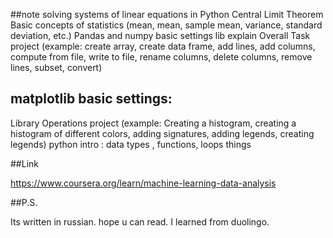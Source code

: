 ##note
solving systems of linear equations in Python
Central Limit Theorem
Basic concepts of statistics (mean, mean, sample mean, variance, standard deviation, etc.)
Pandas and numpy basic settings
lib explain
Overall Task
project (example: create array, create data frame, add lines, add columns, compute from file, write to file, rename columns, delete columns, remove lines, subset, convert)

## matplotlib basic settings:
Library Operations
project (example: Creating a histogram, creating a histogram of different colors, adding signatures, adding legends, creating legends)
python intro : data types , functions, loops things


##Link

https://www.coursera.org/learn/machine-learning-data-analysis

##P.S.

Its written in russian. hope u can read. I learned from duolingo.
